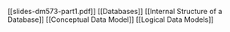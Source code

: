 [[slides-dm573-part1.pdf]]
[[Databases]]
[[Internal Structure of a Database]]
[[Conceptual Data Model]]
[[Logical Data Models]]

